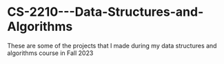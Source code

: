 # CS-2210---Data-Structures-and-Algorithms
These are some of the projects that I made during my data structures and algorithms course in Fall 2023

